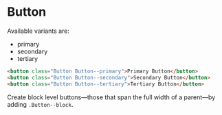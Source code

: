 # Button

Available variants are:

- primary
- secondary
- tertiary

```html
<button class="Button Button--primary">Primary Button</button>
<button class="Button Button--secondary">Secondary Button</button>
<button class="Button Button--tertiary">Tertiary Button</button>
```

Create block level buttons—those that span the full width of a parent—by adding `.Button--block`.
